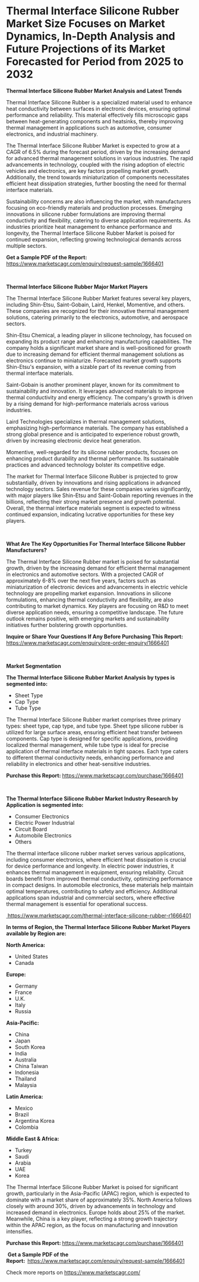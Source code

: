 <p><h1>Thermal Interface Silicone Rubber Market Size Focuses on Market Dynamics, In-Depth Analysis and Future Projections of its Market Forecasted for Period from 2025 to 2032</h1></p><p><strong>Thermal Interface Silicone Rubber Market Analysis and Latest Trends</strong></p>
<p><p>Thermal Interface Silicone Rubber is a specialized material used to enhance heat conductivity between surfaces in electronic devices, ensuring optimal performance and reliability. This material effectively fills microscopic gaps between heat-generating components and heatsinks, thereby improving thermal management in applications such as automotive, consumer electronics, and industrial machinery.</p><p>The Thermal Interface Silicone Rubber Market is expected to grow at a CAGR of 6.5% during the forecast period, driven by the increasing demand for advanced thermal management solutions in various industries. The rapid advancements in technology, coupled with the rising adoption of electric vehicles and electronics, are key factors propelling market growth. Additionally, the trend towards miniaturization of components necessitates efficient heat dissipation strategies, further boosting the need for thermal interface materials.</p><p>Sustainability concerns are also influencing the market, with manufacturers focusing on eco-friendly materials and production processes. Emerging innovations in silicone rubber formulations are improving thermal conductivity and flexibility, catering to diverse application requirements. As industries prioritize heat management to enhance performance and longevity, the Thermal Interface Silicone Rubber Market is poised for continued expansion, reflecting growing technological demands across multiple sectors.</p></p>
<p><strong>Get a Sample PDF of the Report:&nbsp;</strong> <a href="https://www.marketscagr.com/enquiry/request-sample/1666401?utm_campaign=1126&utm_medium=2&utm_source=Github&utm_content=ia&utm_term=02022025&utm_id=thermal-interface-silicone-rubber">https://www.marketscagr.com/enquiry/request-sample/1666401</a></p>
<p>&nbsp;</p>
<p><strong>Thermal Interface Silicone Rubber Major Market Players</strong></p>
<p><p>The Thermal Interface Silicone Rubber Market features several key players, including Shin-Etsu, Saint-Gobain, Laird, Henkel, Momentive, and others. These companies are recognized for their innovative thermal management solutions, catering primarily to the electronics, automotive, and aerospace sectors.</p><p>Shin-Etsu Chemical, a leading player in silicone technology, has focused on expanding its product range and enhancing manufacturing capabilities. The company holds a significant market share and is well-positioned for growth due to increasing demand for efficient thermal management solutions as electronics continue to miniaturize. Forecasted market growth supports Shin-Etsu's expansion, with a sizable part of its revenue coming from thermal interface materials.</p><p>Saint-Gobain is another prominent player, known for its commitment to sustainability and innovation. It leverages advanced materials to improve thermal conductivity and energy efficiency. The company's growth is driven by a rising demand for high-performance materials across various industries. </p><p>Laird Technologies specializes in thermal management solutions, emphasizing high-performance materials. The company has established a strong global presence and is anticipated to experience robust growth, driven by increasing electronic device heat generation.</p><p>Momentive, well-regarded for its silicone rubber products, focuses on enhancing product durability and thermal performance. Its sustainable practices and advanced technology bolster its competitive edge.</p><p>The market for Thermal Interface Silicone Rubber is projected to grow substantially, driven by innovations and rising applications in advanced technology sectors. Sales revenue for these companies varies significantly, with major players like Shin-Etsu and Saint-Gobain reporting revenues in the billions, reflecting their strong market presence and growth potential. Overall, the thermal interface materials segment is expected to witness continued expansion, indicating lucrative opportunities for these key players.</p></p>
<p>&nbsp;</p>
<p><strong>What Are The Key Opportunities For Thermal Interface Silicone Rubber Manufacturers?</strong></p>
<p><p>The Thermal Interface Silicone Rubber market is poised for substantial growth, driven by the increasing demand for efficient thermal management in electronics and automotive sectors. With a projected CAGR of approximately 6-8% over the next five years, factors such as miniaturization of electronic devices and advancements in electric vehicle technology are propelling market expansion. Innovations in silicone formulations, enhancing thermal conductivity and flexibility, are also contributing to market dynamics. Key players are focusing on R&D to meet diverse application needs, ensuring a competitive landscape. The future outlook remains positive, with emerging markets and sustainability initiatives further bolstering growth opportunities.</p></p>
<p><strong>Inquire or Share Your Questions If Any Before Purchasing This Report:</strong> <a href="https://www.marketscagr.com/enquiry/pre-order-enquiry/1666401?utm_campaign=1126&utm_medium=2&utm_source=Github&utm_content=ia&utm_term=02022025&utm_id=thermal-interface-silicone-rubber">https://www.marketscagr.com/enquiry/pre-order-enquiry/1666401</a></p>
<p>&nbsp;</p>
<p><strong>Market Segmentation</strong></p>
<p><strong>The Thermal Interface Silicone Rubber Market Analysis by types is segmented into:</strong></p>
<p><ul><li>Sheet Type</li><li>Cap Type</li><li>Tube Type</li></ul></p>
<p><p>The Thermal Interface Silicone Rubber market comprises three primary types: sheet type, cap type, and tube type. Sheet type silicone rubber is utilized for large surface areas, ensuring efficient heat transfer between components. Cap type is designed for specific applications, providing localized thermal management, while tube type is ideal for precise application of thermal interface materials in tight spaces. Each type caters to different thermal conductivity needs, enhancing performance and reliability in electronics and other heat-sensitive industries.</p></p>
<p><strong>Purchase this Report:&nbsp;</strong><a href="https://www.marketscagr.com/purchase/1666401?utm_campaign=1126&utm_medium=2&utm_source=Github&utm_content=ia&utm_term=02022025&utm_id=thermal-interface-silicone-rubber">https://www.marketscagr.com/purchase/1666401</a></p>
<p>&nbsp;</p>
<p><strong>The Thermal Interface Silicone Rubber Market Industry Research by Application is segmented into:</strong></p>
<p><ul><li>Consumer Electronics</li><li>Electric Power Industrial</li><li>Circuit Board</li><li>Automobile Electronics</li><li>Others</li></ul></p>
<p><p>The thermal interface silicone rubber market serves various applications, including consumer electronics, where efficient heat dissipation is crucial for device performance and longevity. In electric power industries, it enhances thermal management in equipment, ensuring reliability. Circuit boards benefit from improved thermal conductivity, optimizing performance in compact designs. In automobile electronics, these materials help maintain optimal temperatures, contributing to safety and efficiency. Additional applications span industrial and commercial sectors, where effective thermal management is essential for operational success.</p></p>
<p><a href="https://www.marketscagr.com/thermal-interface-silicone-rubber-r1666401?utm_campaign=1126&utm_medium=2&utm_source=Github&utm_content=ia&utm_term=02022025&utm_id=thermal-interface-silicone-rubber">&nbsp;https://www.marketscagr.com/thermal-interface-silicone-rubber-r1666401</a></p>
<p><strong>In terms of Region, the Thermal Interface Silicone Rubber Market Players available by Region are:</strong></p>
<p>
    <p> <strong> North America: </strong>
        <ul>
            <li>United States</li>
            <li>Canada</li>
        </ul>
        </p> 
    <p> <strong> Europe: </strong>
        <ul>
            <li>Germany</li>
            <li>France</li>
            <li>U.K.</li>
            <li>Italy</li>
            <li>Russia</li>
        </ul>
        </p> 
    <p> <strong> Asia-Pacific: </strong>
        <ul>
            <li>China</li>
            <li>Japan</li>
            <li>South Korea</li>
            <li>India</li>
            <li>Australia</li>
            <li>China Taiwan</li>
            <li>Indonesia</li>
            <li>Thailand</li>
            <li>Malaysia</li>
        </ul>
        </p> 
    <p> <strong> Latin America: </strong>
        <ul>
            <li>Mexico</li>
            <li>Brazil</li>
            <li>Argentina Korea</li>
            <li>Colombia</li>
        </ul>
        </p> 
    <p> <strong> Middle East & Africa: </strong>
        <ul>
            <li>Turkey</li>
            <li>Saudi</li>
            <li>Arabia</li>
            <li>UAE</li>
            <li>Korea</li>
        </ul>
    </p>
    </p>
<p><p>The Thermal Interface Silicone Rubber Market is poised for significant growth, particularly in the Asia-Pacific (APAC) region, which is expected to dominate with a market share of approximately 35%. North America follows closely with around 30%, driven by advancements in technology and increased demand in electronics. Europe holds about 25% of the market. Meanwhile, China is a key player, reflecting a strong growth trajectory within the APAC region, as the focus on manufacturing and innovation intensifies.</p></p>
<p><strong>Purchase this Report: </strong><a href="https://www.marketscagr.com/purchase/1666401?utm_campaign=1126&utm_medium=2&utm_source=Github&utm_content=ia&utm_term=02022025&utm_id=thermal-interface-silicone-rubber">https://www.marketscagr.com/purchase/1666401</a></p>
<p>&nbsp;<strong>Get a Sample PDF of the Report:&nbsp;&nbsp;</strong><a href="https://www.marketscagr.com/enquiry/request-sample/1666401?utm_campaign=1126&utm_medium=2&utm_source=Github&utm_content=ia&utm_term=02022025&utm_id=thermal-interface-silicone-rubber">https://www.marketscagr.com/enquiry/request-sample/1666401</a></p>
<p><strong></strong></p>
<p>Check more reports on <a href="https://www.marketscagr.com/?utm_campaign=1126&utm_medium=2&utm_source=Github&utm_content=ia&utm_term=02022025&utm_id=thermal-interface-silicone-rubber">https://www.marketscagr.com/</a></p>